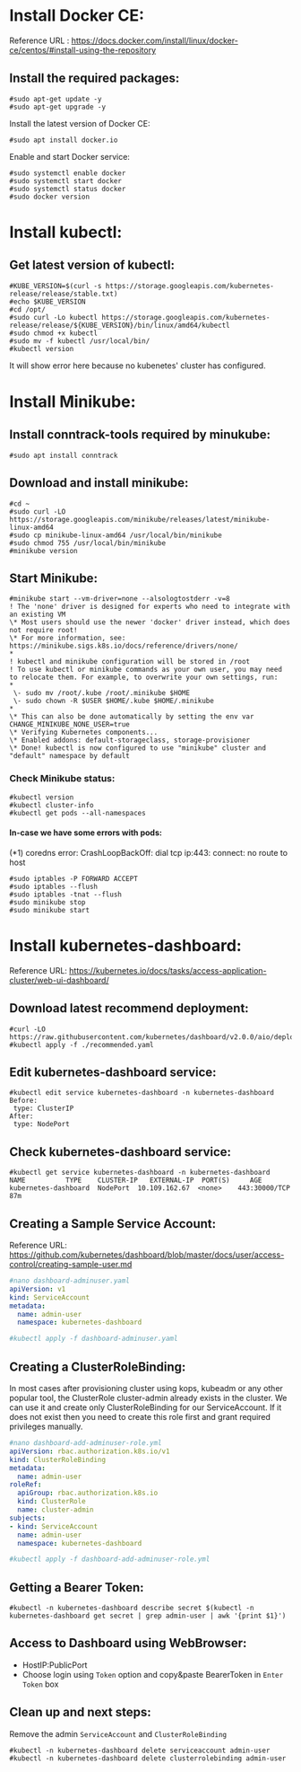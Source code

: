 # Install Docker CE:

Reference URL : https://docs.docker.com/install/linux/docker-ce/centos/#install-using-the-repository

 

## Install the required packages:

```shell
#sudo apt-get update -y
#sudo apt-get upgrade -y
```

 

Install the latest version of Docker CE:

```shell
#sudo apt install docker.io
```

 

Enable and start Docker service:

```shell
#sudo systemctl enable docker
#sudo systemctl start docker
#sudo systemctl status docker
#sudo docker version
```

 

# Install kubectl:

## Get latest version of kubectl:

```shell
#KUBE_VERSION=$(curl -s https://storage.googleapis.com/kubernetes-release/release/stable.txt)
#echo $KUBE_VERSION
#cd /opt/
#sudo curl -Lo kubectl https://storage.googleapis.com/kubernetes-release/release/${KUBE_VERSION}/bin/linux/amd64/kubectl
#sudo chmod +x kubectl
#sudo mv -f kubectl /usr/local/bin/
#kubectl version
```

 It will show error here because no kubenetes' cluster has configured.



# Install Minikube:

## Install conntrack-tools required by minukube:

```shell
#sudo apt install conntrack
```

 

## Download and install minikube:

```shell
#cd ~
#sudo curl -LO https://storage.googleapis.com/minikube/releases/latest/minikube-linux-amd64
#sudo cp minikube-linux-amd64 /usr/local/bin/minikube
#sudo chmod 755 /usr/local/bin/minikube
#minikube version
```

 

## Start Minikube:

```shell
#minikube start --vm-driver=none --alsologtostderr -v=8
! The 'none' driver is designed for experts who need to integrate with an existing VM
\* Most users should use the newer 'docker' driver instead, which does not require root!
\* For more information, see: https://minikube.sigs.k8s.io/docs/reference/drivers/none/
*
! kubectl and minikube configuration will be stored in /root
! To use kubectl or minikube commands as your own user, you may need to relocate them. For example, to overwrite your own settings, run:
*
 \- sudo mv /root/.kube /root/.minikube $HOME
 \- sudo chown -R $USER $HOME/.kube $HOME/.minikube
*
\* This can also be done automatically by setting the env var CHANGE_MINIKUBE_NONE_USER=true
\* Verifying Kubernetes components...
\* Enabled addons: default-storageclass, storage-provisioner
\* Done! kubectl is now configured to use "minikube" cluster and "default" namespace by default
```

 

### Check Minikube status:

```shell
#kubectl version
#kubectl cluster-info
#kubectl get pods --all-namespaces
```

 

#### In-case we have some errors with pods:

(*1) coredns error: CrashLoopBackOff: dial tcp ip:443: connect: no route to host

```shell
#sudo iptables -P FORWARD ACCEPT
#sudo iptables --flush
#sudo iptables -tnat --flush
#sudo minikube stop
#sudo minikube start
```

 

# Install kubernetes-dashboard:

Reference URL: https://kubernetes.io/docs/tasks/access-application-cluster/web-ui-dashboard/

## Download latest recommend deployment:

```shell
#curl -LO https://raw.githubusercontent.com/kubernetes/dashboard/v2.0.0/aio/deploy/recommended.yaml
#kubectl apply -f ./recommended.yaml
```

 

## Edit kubernetes-dashboard service:

```shell
#kubectl edit service kubernetes-dashboard -n kubernetes-dashboard
Before:
 type: ClusterIP
After:
 type: NodePort
```

 

## Check kubernetes-dashboard service:

```
#kubectl get service kubernetes-dashboard -n kubernetes-dashboard
NAME          TYPE    CLUSTER-IP   EXTERNAL-IP  PORT(S)     AGE
kubernetes-dashboard  NodePort  10.109.162.67  <none>    443:30000/TCP  87m
```

 

## Creating a Sample Service Account:

Reference URL: https://github.com/kubernetes/dashboard/blob/master/docs/user/access-control/creating-sample-user.md

```yaml
#nano dashboard-adminuser.yaml
apiVersion: v1
kind: ServiceAccount
metadata:
  name: admin-user
  namespace: kubernetes-dashboard

#kubectl apply -f dashboard-adminuser.yaml
```




## Creating a ClusterRoleBinding:

In most cases after provisioning cluster using kops, kubeadm or any other popular tool, the ClusterRole cluster-admin already exists in the cluster. We can use it and create only ClusterRoleBinding for our ServiceAccount. If it does not exist then you need to create this role first and grant required privileges manually.

```yaml
#nano dashboard-add-adminuser-role.yml
apiVersion: rbac.authorization.k8s.io/v1
kind: ClusterRoleBinding
metadata:
  name: admin-user
roleRef:
  apiGroup: rbac.authorization.k8s.io
  kind: ClusterRole
  name: cluster-admin
subjects:
- kind: ServiceAccount
  name: admin-user
  namespace: kubernetes-dashboard

#kubectl apply -f dashboard-add-adminuser-role.yml
```

 

## Getting a Bearer Token:

```
#kubectl -n kubernetes-dashboard describe secret $(kubectl -n kubernetes-dashboard get secret | grep admin-user | awk '{print $1}')
```

 

## Access to Dashboard using WebBrowser:

- HostIP:PublicPort
- Choose login using `Token` option and copy&paste BearerToken in `Enter Token` box



## Clean up and next steps:

Remove the admin `ServiceAccount` and `ClusterRoleBinding`

```
#kubectl -n kubernetes-dashboard delete serviceaccount admin-user
#kubectl -n kubernetes-dashboard delete clusterrolebinding admin-user
```
